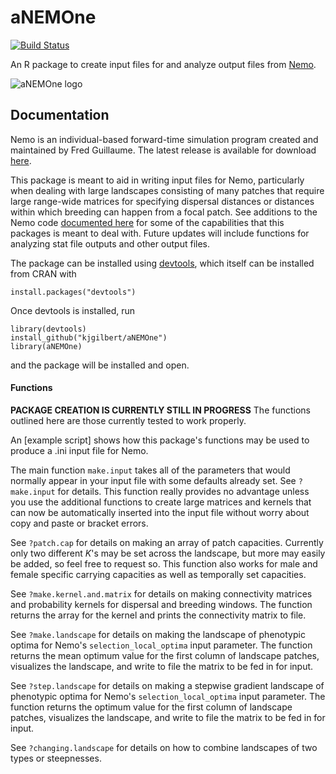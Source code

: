 # aNEMOne

[![Build Status](https://travis-ci.org/kjgilbert/aNEMOne.png?branch=master)](https://travis-ci.org/kjgilbert/aNEMOne) 

An R package to create input files for and analyze output files from [Nemo](http://nemo2.sourceforge.net/). 

![aNEMOne logo](https://github.com/kjgilbert/aNEMOne/raw/master/extra/SeaAnemones.jpg)

## Documentation

Nemo is an individual-based forward-time simulation program created and maintained by Fred Guillaume. The latest release is available for download [here](http://nemo2.sourceforge.net/).

This package is meant to aid in writing input files for Nemo, particularly when dealing with large landscapes consisting of many patches that require large range-wide matrices for specifying dispersal distances or distances within which breeding can happen from a focal patch. See additions to the Nemo code [documented here](https://github.com/kjgilbert/NemoDispersalKernel) for some of the capabilities that this packages is meant to deal with. Future updates will include functions for analyzing stat file outputs and other output files.

The package can be installed using [devtools](https://github.com/hadley/devtools), which itself can be installed from CRAN with

```
install.packages("devtools")
```

Once devtools is installed, run

```
library(devtools)
install_github("kjgilbert/aNEMOne")
library(aNEMOne)
```
and the package will be installed and open.

#### Functions

**PACKAGE CREATION IS CURRENTLY STILL IN PROGRESS** The functions outlined here are those currently tested to work properly.

An [example script] shows how this package's functions may be used to produce a .ini input file for Nemo.

The main function `make.input` takes all of the parameters that would normally appear in your input file with some defaults already set. See `?make.input` for details. This function really provides no advantage unless you use the additional functions to create large matrices and kernels that can now be automatically inserted into the input file without worry about copy and paste or bracket errors.

See `?patch.cap` for details on making an array of patch capacities. Currently only two different *K*'s may be set across the landscape, but more may easily be added, so feel free to request so. This function also works for male and female specific carrying capacities as well as temporally set capacities.

See `?make.kernel.and.matrix` for details on making connectivity matrices and probability kernels for dispersal and breeding windows. The function returns the array for the kernel and prints the connectivity matrix to file.

See `?make.landscape` for details on making the landscape of phenotypic optima for Nemo's `selection_local_optima` input parameter. The function returns the mean optimum value for the first column of landscape patches, visualizes the landscape, and write to file the matrix to be fed in for input.

See `?step.landscape` for details on making a stepwise gradient landscape of phenotypic optima for Nemo's `selection_local_optima` input parameter. The function returns the optimum value for the first column of landscape patches, visualizes the landscape, and write to file the matrix to be fed in for input.

See `?changing.landscape` for details on how to combine landscapes of two types or steepnesses.